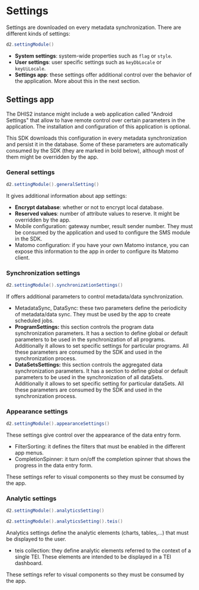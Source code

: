 # Settings

<!--DHIS2-SECTION-ID:settings-->

Settings are downloaded on every metadata synchronization. There are different kinds of settings:

```java
d2.settingModule()
```

- **System settings**: system-wide properties such as `flag` or `style`.
- **User settings**: user specific settings such as `keyDbLocale` or `keyUiLocale`.
- **Settings app**: these settings offer additional control over the behavior of the application. More about this in the next section.



## Settings app

<!--DHIS2-SECTION-ID:settings_app-->

The DHIS2 instance might include a web application called "Android Settings" that allow to have remote control over certain parameters in the application. The installation and configuration of this application is optional.

This SDK downloads this configuration in every metadata synchronization and persist it in the database. Some of these parameters are automatically consumed by the SDK (they are marked in bold below), although most of them might be overridden by the app.

### General settings

<!--DHIS2-SECTION-ID:general_settings-->

```java
d2.settingModule().generalSetting()
```

It gives additional information about app settings:

- **Encrypt database**: whether or not to encrypt local database.
- **Reserved values**: number of attribute values to reserve. It might be overridden by the app.
- Mobile configuration: gateway number, result sender number. They must be consumed by the application and used to configure the SMS module in the SDK.
- Matomo configuration: if you have your own Matomo instance, you can expose this information to the app in order to configure its Matomo client.

### Synchronization settings

<!--DHIS2-SECTION-ID:synchronization_settings-->

```java
d2.settingModule().synchronizationSettings()
```

If offers additional parameters to control metadata/data synchronization.

- MetadataSync, DataSync: these two parameters define the periodicity of metadata/data sync. They must be used by the app to create scheduled jobs.
- **ProgramSettings:** this section controls the program data synchronization parameters. It has a section to define global or default parameters to be used in the synchronization of all programs. Additionally it allows to set specific settings for particular programs. All these parameters are consumed by the SDK and used in the synchronization process.
- **DataSetsSettings:** this section controls the aggregated data synchronization parameters. It has a section to define global or default parameters to be used in the synchronization of all dataSets. Additionally it allows to set specific setting for particular dataSets. All these parameters are consumed by the SDK and used in the synchronization process.

### Appearance settings 

<!--DHIS2-SECTION-ID:appearance_settings-->

```java
d2.settingModule().appearanceSettings()
```

These settings give control over the appearance of the data entry form. 

- FilterSorting: it defines the filters that must be enabled in the different app menus.
- CompletionSpinner: it turn on/off the completion spinner that shows the progress in the data entry form.

These settings refer to visual components so they must be consumed by the app.

### Analytic settings 

<!--DHIS2-SECTION-ID:analytic_settings-->

```java
d2.settingModule().analyticsSetting()

d2.settingModule().analyticsSetting().teis()
```

Analytics settings define the analytic elements (charts, tables,...) that must be displayed to the user.

- teis collection: they define analytic elements referred to the context of a single TEI. These elements are intended to be displayed in a TEI dashboard.

These settings refer to visual components so they must be consumed by the app.